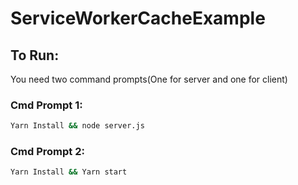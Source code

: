 # ServiceWorkerCacheExample

## To Run:

You need two command prompts(One for server and one for client)

### Cmd Prompt 1:

```bash
Yarn Install && node server.js
```

### Cmd Prompt 2:

```bash
Yarn Install && Yarn start
```
